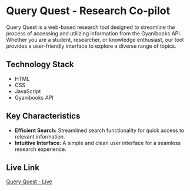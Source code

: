 # Query Quest - Research Co-pilot
Query Quest is a web-based research tool designed to streamline the process of accessing and utilizing information from the Gyanibooks API. Whether you are a student, researcher, or knowledge enthusiast, our tool provides a user-friendly interface to explore a diverse range of topics.

## Technology Stack
- HTML
- CSS
- JavaScript
- Gyanibooks API

## Key Characteristics
- **Efficient Search:** Streamlined search functionality for quick access to relevant information.
- **Intuitive Interface:** A simple and clean user interface for a seamless research experience.

## Live Link
[Query Quest - Live](https://gobi-j.github.io/research-tool/) 
